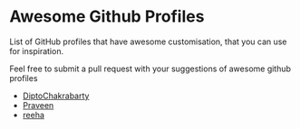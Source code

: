 # Awesome Github Profiles

List of GitHub profiles that have awesome customisation, that you can use for inspiration.

Feel free to submit a pull request with your suggestions of awesome github profiles

- [DiptoChakrabarty](https://github.com/diptochakrabarty)
- [Praveen](https://github.com/praveenscience)
- [reeha](https://github.com/syedareehaquasar)
